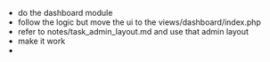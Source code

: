 - do the dashboard module
- follow the logic but move the ui to the views/dashboard/index.php 
- refer to notes/task_admin_layout.md and use that admin layout 
- make it work 
-  
